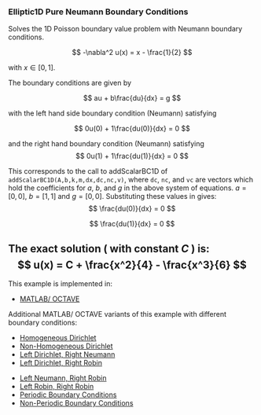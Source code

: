 ### Elliptic1D Pure Neumann Boundary Conditions

Solves the 1D Poisson boundary value problem with Neumann boundary conditions.

$$
-\nabla^2 u(x) = x - \frac{1}{2}
$$

with $x\in[0,1]$.

The boundary conditions are given by

$$
au + b\frac{du}{dx} = g
$$

with the left hand side boundary condition (Neumann) satisfying

$$
0u(0) + 1\frac{du(0)}{dx} = 0
$$

and the right hand boundary condition (Neumann) satisfying
$$
0u(1) + 1\frac{du(1)}{dx} = 0
$$

This corresponds to the call to addScalarBC1D of `addScalarBC1D(A,b,k,m,dx,dc,nc,v)`, where `dc`, `nc`, and `vc` are vectors which hold the coefficients for $a$, $b$, and $g$ in the above system of equations. $a=[0,0]$, $b=[1,1]$ and $g=[0,0]$. 
Substituting these values in gives:
$$
\frac{du(0)}{dx} = 0
$$

$$
\frac{du(1)}{dx} = 0
$$

The exact solution ( with constant $C$ ) is:
$$
u(x) = C + \frac{x^2}{4} - \frac{x^3}{6}
$$
---

This example is implemented in:
- [MATLAB/ OCTAVE](https://github.com/csrc-sdsu/mole/blob/master/examples/matlab/elliptic1DLeftNeumannRightNeumann.m)

Additional MATLAB/ OCTAVE variants of this example with different boundary conditions:
- [Homogeneous Dirichlet](https://github.com/csrc-sdsu/mole/blob/master/examples/matlab/elliptic1DHomogeneousDirichlet.m)
- [Non-Homogeneous Dirichlet](https://github.com/csrc-sdsu/mole/blob/master/examples/matlab/elliptic1DNonHomogeneousDirichlet.m)
- [Left Dirichlet, Right Neumann](https://github.com/csrc-sdsu/mole/blob/master/examples/matlab/elliptic1DLeftDirichletRightNeumann.m)
- [Left Dirichlet, Right Robin](https://github.com/csrc-sdsu/mole/blob/master/examples/matlab/elliptic1DLeftDirichletRightRobin.m)
<!-- [Left Neumann, Right Neumann](https://github.com/csrc-sdsu/mole/blob/master/examples/matlab/elliptic1DLeftNeumannRightNeumann.m) -->
- [Left Neumann, Right Robin](https://github.com/csrc-sdsu/mole/blob/master/examples/matlab/elliptic1DLeftNeumannRightRobin.m)
- [Left Robin, Right Robin](https://github.com/csrc-sdsu/mole/blob/master/examples/matlab/elliptic1DLeftRobinRightRobin.m)
- [Periodic Boundary Conditions](https://github.com/csrc-sdsu/mole/blob/master/examples/matlab/elliptic1DPeriodicBC.m)
- [Non-Periodic Boundary Conditions](https://github.com/csrc-sdsu/mole/blob/master/examples/matlab/elliptic1DNonPeriodicBC.m)
